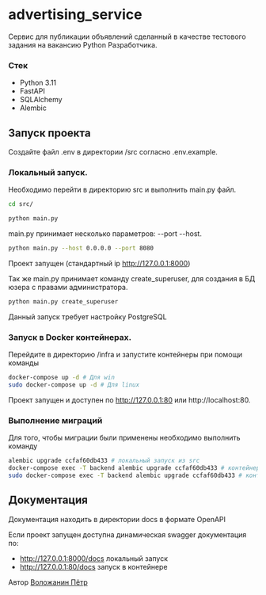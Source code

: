 # advertising_service

Сервис для публикации объявлений сделанный в качестве тестового задания на вакансию Python Разработчика.

### Стек
- Python 3.11
- FastAPI
- SQLAlchemy
- Alembic

## Запуск проекта

Создайте файл .env в директории /src согласно .env.example.

### Локальный запуск. 
Необходимо перейти в директорию src и выполнить main.py файл.

```bash
cd src/
```

```bash
python main.py
```

main.py принимает несколько параметров: --port --host.

```bash
python main.py --host 0.0.0.0 --port 8080
```

Проект запущен (стандартный ip http://127.0.0.1:8000)

Так же main.py принимает команду create_superuser, для создания в БД юзера с правами администратора.

```bash
python main.py create_superuser
```

Данный запуск требует настройку PostgreSQL

### Запуск в Docker контейнерах.

Перейдите в директорию /infra и запустите контейнеры при помощи команды

```bash
docker-compose up -d # Для win
sudo docker-compose up -d # Для linux
```

Проект запущен и доступен по http://127.0.0.1:80 или http://localhost:80.

### Выполнение миграций

Для того, чтобы миграции были применены необходимо выполнить команду

```bash
alembic upgrade ccfaf60db433 # локальный запуск из src
docker-compose exec -T backend alembic upgrade ccfaf60db433 # контейнер win
sudo docker-compose exec -T backend alembic upgrade ccfaf60db433 # контейнер linux
```

## Документация

Документация находить в директории docs в формате OpenAPI

Если проект запущен доступна динамическая swagger документация по: 
- http://127.0.0.1:8000/docs локальный запуск
- http://127.0.0.1:80/docs запуск в контейнере 

Автор [Воложанин Пётр](https://github.com/V1cimus)

